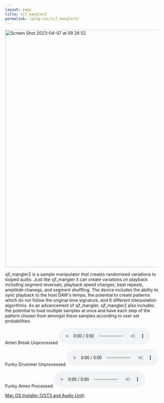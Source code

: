 ```yaml
---
layout: page
title: sjf_mangler2
permalink: /plug-ins/sjf_mangler2/
---
```

<img width="778" alt="Screen Shot 2023-04-07 at 09 29 52" src="https://user-images.githubusercontent.com/12850558/230573405-45e877fa-a7f7-4dd2-87c6-d462deee9399.png">




sjf_mangler2 is a sample manipulator that creates randomised variations to looped audio.
Just like sjf_mangler it can create variations on playback including segment reversals, playback speed changes, beat repeats, amplitide chanegs, and segment shuffling.
The device includes the ability to sync playback to the host DAW's tempo, the potential to create patterns which do not follow the original time signature, and 6 different interpolation algorithms.
As an advancement of sjf_mangler, sjf_mangler2 also includes the potential to load multiple samples at once and have each step of the pattern chosen from amongst these samples according to user set probabilities.

Amen Break Unprocessed
<audio controls>
<source src="/MP3s/amen160.mp3" type="audio/mp3">
</audio>

Funky Drummer Unprocessed
<audio controls>
<source src="/MP3s/funkyDummer160.mp3" type="audio/mp3">
</audio>



Funky Amen Processed
<audio controls>
<source src="/MP3s/amenFunkyMangled160.mp3" type="audio/mp3">
</audio>




[Mac OS Installer (VST3 and Audio Unit)](https://drive.google.com/file/d/17f0MGTelan0ovXFidRFYP-tmmOYg3U7M/view?usp=sharing)
